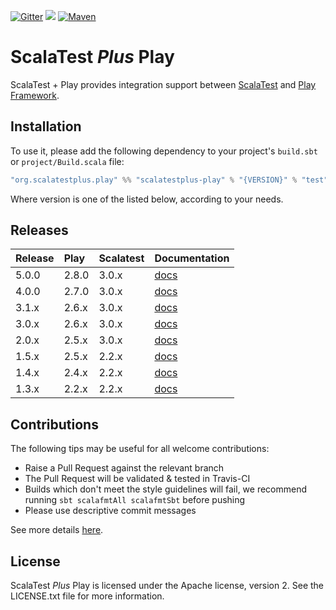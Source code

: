 [![Gitter](https://img.shields.io/gitter/room/gitterHQ/gitter.svg)](https://gitter.im/playframework/playframework?utm_source=badge&utm_medium=badge&utm_campaign=pr-badge&utm_content=badge) [<img src="https://img.shields.io/travis/playframework/playframework.svg"/>](https://travis-ci.org/playframework/scalatestplus-play) [![Maven](https://img.shields.io/maven-central/v/org.scalatestplus.play/scalatestplus-play_2.12.svg)](http://mvnrepository.com/artifact/org.scalatestplus.play/scalatestplus-play_2.12)

# ScalaTest _Plus_ Play

ScalaTest + Play provides integration support between [ScalaTest](http://www.scalatest.org/) and [Play Framework](http://www.playframework.com).

## Installation

To use it, please add the following dependency to your project's `build.sbt` or `project/Build.scala` file:

```scala
"org.scalatestplus.play" %% "scalatestplus-play" % "{VERSION}" % "test"
```

Where version is one of the listed below, according to your needs.

## Releases

| Release | Play  | Scalatest | Documentation                                                                       |
|:--------|:------|:----------|:------------------------------------------------------------------------------------|
| 5.0.0   | 2.8.0 | 3.0.x     | [docs](https://www.playframework.com/documentation/2.8.x/ScalaTestingWithScalaTest) |
| 4.0.0   | 2.7.0 | 3.0.x     | [docs](https://www.playframework.com/documentation/2.7.x/ScalaTestingWithScalaTest) |
| 3.1.x   | 2.6.x | 3.0.x     | [docs](https://www.playframework.com/documentation/2.6.x/ScalaTestingWithScalaTest) |
| 3.0.x   | 2.6.x | 3.0.x     | [docs](https://www.playframework.com/documentation/2.6.x/ScalaTestingWithScalaTest) |
| 2.0.x   | 2.5.x | 3.0.x     | [docs](https://www.playframework.com/documentation/2.5.x/ScalaTestingWithScalaTest) |
| 1.5.x   | 2.5.x | 2.2.x     | [docs](https://www.playframework.com/documentation/2.5.x/ScalaTestingWithScalaTest) |
| 1.4.x   | 2.4.x | 2.2.x     | [docs](https://www.playframework.com/documentation/2.4.x/ScalaTestingWithScalaTest) |
| 1.3.x   | 2.2.x | 2.2.x     | [docs](https://www.playframework.com/documentation/2.2.x/ScalaTestingWithScalaTest) |

## Contributions

The following tips may be useful for all welcome contributions:

* Raise a Pull Request against the relevant branch
* The Pull Request will be validated & tested in Travis-CI
* Builds which don't meet the style guidelines will fail, we recommend running `sbt scalafmtAll scalafmtSbt` before pushing
* Please use descriptive commit messages

See more details [here](https://playframework.com/contributing).

## License

ScalaTest _Plus_ Play is licensed under the Apache license, version 2. See the LICENSE.txt file for more information.
